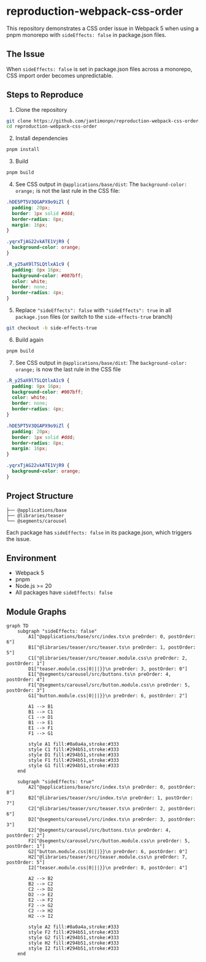 # reproduction-webpack-css-order

This repository demonstrates a CSS order issue in Webpack 5 when using a pnpm monorepo with `sideEffects: false` in package.json files.

## The Issue

When `sideEffects: false` is set in package.json files across a monorepo, CSS import order becomes unpredictable.

## Steps to Reproduce

1. Clone the repository
```bash
git clone https://github.com/jantimonpn/reproduction-webpack-css-order.git
cd reproduction-webpack-css-order
```

2. Install dependencies
```bash
pnpm install
```

3. Build 
```bash
pnpm build
```

4. See CSS output in `@applications/base/dist`:
The `background-color: orange;` is not the last rule in the CSS file:

```css
.hDE5PT5V3QGAPX9o9iZl {
  padding: 20px;
  border: 1px solid #ddd;
  border-radius: 8px;
  margin: 16px;
}

.yqrxTjAG22vkATE1VjR9 {
  background-color: orange;
}

.R_y25aX9lTSLQtlxA1c9 {
  padding: 8px 16px;
  background-color: #007bff;
  color: white;
  border: none;
  border-radius: 4px;
}
```
  
5. Replace `"sideEffects": false` with `"sideEffects": true` in all `package.json` files
(or switch to the `side-effects-true` branch)
```bash
git checkout -b side-effects-true
```


6. Build again
```bash
pnpm build
```

7. See CSS output in `@applications/base/dist`:
 The `background-color: orange;` is now the last rule in the CSS file


```css
.R_y25aX9lTSLQtlxA1c9 {
  padding: 8px 16px;
  background-color: #007bff;
  color: white;
  border: none;
  border-radius: 4px;
}

.hDE5PT5V3QGAPX9o9iZl {
  padding: 20px;
  border: 1px solid #ddd;
  border-radius: 8px;
  margin: 16px;
}

.yqrxTjAG22vkATE1VjR9 {
  background-color: orange;
}
```

## Project Structure

```
├── @applications/base
├── @libraries/teaser
└── @segments/carousel
```

Each package has `sideEffects: false` in its package.json, which triggers the issue.

## Environment

- Webpack 5
- pnpm
- Node.js >= 20
- All packages have `sideEffects: false`

## Module Graphs

```mermaid
graph TD
    subgraph "sideEffects: false"
        A1["@applications/base/src/index.ts\n preOrder: 0, postOrder: 6"]
        B1["@libraries/teaser/src/teaser.ts\n preOrder: 1, postOrder: 5"]
        C1["@libraries/teaser/src/teaser.module.css\n preOrder: 2, postOrder: 1"]
        D1["teaser.module.css|0|||}}\n preOrder: 3, postOrder: 0"]
        E1["@segments/carousel/src/buttons.ts\n preOrder: 4, postOrder: 4"]
        F1["@segments/carousel/src/button.module.css\n preOrder: 5, postOrder: 3"]
        G1["button.module.css|0|||}}\n preOrder: 6, postOrder: 2"]
        
        A1 --> B1
        B1 --> C1
        C1 --> D1
        B1 --> E1
        E1 --> F1
        F1 --> G1

        style A1 fill:#0a0a4a,stroke:#333
        style C1 fill:#294b51,stroke:#333
        style D1 fill:#294b51,stroke:#333
        style F1 fill:#294b51,stroke:#333
        style G1 fill:#294b51,stroke:#333
    end

    subgraph "sideEffects: true"
        A2["@applications/base/src/index.ts\n preOrder: 0, postOrder: 8"]
        B2["@libraries/teaser/src/index.ts\n preOrder: 1, postOrder: 7"]
        C2["@libraries/teaser/src/teaser.ts\n preOrder: 2, postOrder: 6"]
        D2["@segments/carousel/src/index.ts\n preOrder: 3, postOrder: 3"]
        E2["@segments/carousel/src/buttons.ts\n preOrder: 4, postOrder: 2"]
        F2["@segments/carousel/src/button.module.css\n preOrder: 5, postOrder: 1"]
        G2["button.module.css|0|||}}\n preOrder: 6, postOrder: 0"]
        H2["@libraries/teaser/src/teaser.module.css\n preOrder: 7, postOrder: 5"]
        I2["teaser.module.css|0|||}}\n preOrder: 8, postOrder: 4"]
        
        A2 --> B2
        B2 --> C2
        C2 --> D2
        D2 --> E2
        E2 --> F2
        F2 --> G2
        C2 --> H2
        H2 --> I2

        style A2 fill:#0a0a4a,stroke:#333
        style F2 fill:#294b51,stroke:#333
        style G2 fill:#294b51,stroke:#333
        style H2 fill:#294b51,stroke:#333
        style I2 fill:#294b51,stroke:#333
    end
```